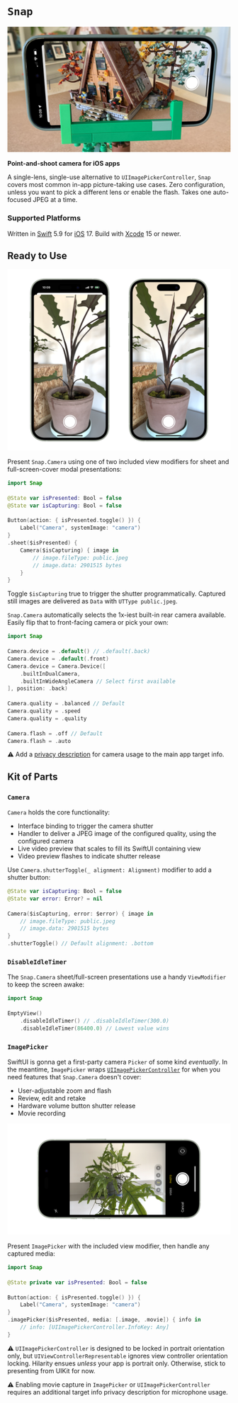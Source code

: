 # `Snap`

![](docs/camera.jpg)

__Point-and-shoot camera for iOS apps__

A single-lens, single-use alternative to `UIImagePickerController`, `Snap` covers most common in-app picture-taking use cases. Zero configuration, unless you want to pick a different lens or enable the flash. Takes one auto-focused JPEG at a time.

### Supported Platforms

Written in [Swift](https://developer.apple.com/swift) 5.9 for [iOS](https://developer.apple.com/ios) 17. Build with [Xcode](https://developer.apple.com/xcode) 15 or newer.

## Ready to Use

![](docs/camera.png)

Present `Snap.Camera` using one of two included view modifiers for sheet and full-screen-cover modal presentations:

```swift
import Snap

@State var isPresented: Bool = false
@State var isCapturing: Bool = false

Button(action: { isPresented.toggle() }) {
    Label("Camera", systemImage: "camera")
}
.sheet($isPresented) {
    Camera($isCapturing) { image in
        // image.fileType: public.jpeg
        // image.data: 2901515 bytes
    }
}
```

Toggle `$isCapturing` true to trigger the shutter programmatically. Captured still images are delivered as `Data` with `UTType public.jpeg`.

`Snap.Camera` automatically selects the 1x-iest built-in rear camera available. Easily flip that to front-facing camera or pick your own:

```swift
import Snap

Camera.device = .default() // .default(.back)
Camera.device = .default(.front)
Camera.device = Camera.Device([
    .builtInDualCamera,
    .builtInWideAngleCamera // Select first available
], position: .back)

Camera.quality = .balanced // Default
Camera.quality = .speed 
Camera.quality = .quality

Camera.flash = .off // Default
Camera.flash = .auto
```

⚠️ Add a [privacy description](https://developer.apple.com/documentation/uikit/protecting_the_user_s_privacy/requesting_access_to_protected_resources) for camera usage to the main app target info.

## Kit of Parts

### `Camera`

`Camera` holds the core functionality:

* Interface binding to trigger the camera shutter
* Handler to deliver a JPEG image of the configured quality, using the configured camera
* Live video preview that scales to fill its SwiftUI containing view
* Video preview flashes to indicate shutter release

Use `Camera.shutterToggle(_ alignment: Alignment)` modifier to add a shutter button:

```swift
@State var isCapturing: Bool = false
@State var error: Error? = nil

Camera($isCapturing, error: $error) { image in
    // image.fileType: public.jpeg
    // image.data: 2901515 bytes
}
.shutterToggle() // Default alignment: .bottom
```

### `DisableIdleTimer`

The `Snap.Camera` sheet/full-screen presentations use a handy `ViewModifier` to keep the screen awake:

```swift
import Snap

EmptyView()
    .disableIdleTimer() // .disableIdleTimer(300.0)
    .disableIdleTimer(86400.0) // Lowest value wins
```

### `ImagePicker`

SwiftUI is gonna get a first-party camera `Picker` of some kind _eventually_. In the meantime, `ImagePicker` wraps [`UIImagePickerController`](https://developer.apple.com/documentation/uikit/uiimagepickercontroller) for when you need features that `Snap.Camera` doesn't cover:

* User-adjustable zoom and flash
* Review, edit and retake
* Hardware volume button shutter release
* Movie recording

![](docs/image-picker.png)

Present `ImagePicker` with the included view modifier, then handle any captured media:

```swift
import Snap

@State private var isPresented: Bool = false

Button(action: { isPresented.toggle() }) {
    Label("Camera", systemImage: "camera")
}
.imagePicker($isPresented, media: [.image, .movie]) { info in
    // info: [UIImagePickerController.InfoKey: Any]
}
```

⚠️ `UIImagePickerController` is designed to be locked in portrait orientation only, but `UIViewControllerRepresentable` ignores view controller orientation locking. Hilarity ensues _unless_ your app is portrait only. Otherwise, stick to presenting from UIKit for now.

⚠️ Enabling movie capture in `ImagePicker` or `UIImagePickerController` requires an additional target info privacy description for microphone usage.
